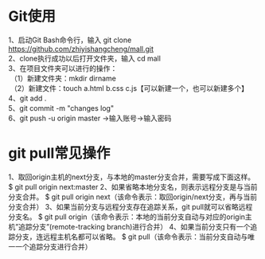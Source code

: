 # Git使用
1、启动Git Bash命令行，输入 git clone https://github.com/zhiyishangcheng/mall.git <br/>
2、clone执行成功以后打开文件夹，输入 cd mall <br/>
3、在项目文件夹可以进行的操作：<br/>
  （1）新建文件夹：mkdir dirname <br/>
  （2）新建文件：touch a.html b.css c.js【可以新建一个，也可以新建多个】 <br/>
4、git add . <br/>
5、git commit -m "changes log" <br/>
6、git push -u origin master ->输入账号->输入密码
# git pull常见操作
1、取回origin主机的next分支，与本地的master分支合并，需要写成下面这样。
$ git pull origin next:master
2、如果省略本地分支名，则表示远程分支是与当前分支合并。
$ git pull origin next（该命令表示：取回origin/next分支，再与当前分支合并）
3、如果当前分支与远程分支存在追踪关系，git pull就可以省略远程分支名。
$ git pull origin（该命令表示：本地的当前分支自动与对应的origin主机”追踪分支”(remote-tracking branch)进行合并）
4、如果当前分支只有一个追踪分支，连远程主机名都可以省略。
$ git pull（该命令表示：当前分支自动与唯一一个追踪分支进行合并）
